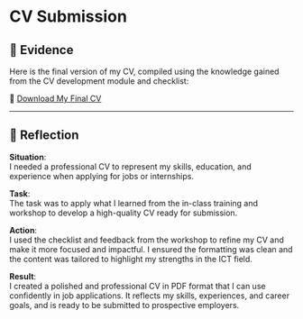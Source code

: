 # CV Submission

## 📄 Evidence

Here is the final version of my CV, compiled using the knowledge gained from the CV development module and checklist:

📄 [Download My Final CV](assets/CV%20-%20Zaid%20Theunissen.pdf)

---

## 💬 Reflection

**Situation**:  
I needed a professional CV to represent my skills, education, and experience when applying for jobs or internships.

**Task**:  
The task was to apply what I learned from the in-class training and workshop to develop a high-quality CV ready for submission.

**Action**:  
I used the checklist and feedback from the workshop to refine my CV and make it more focused and impactful. I ensured the formatting was clean and the content was tailored to highlight my strengths in the ICT field.

**Result**:  
I created a polished and professional CV in PDF format that I can use confidently in job applications. It reflects my skills, experiences, and career goals, and is ready to be submitted to prospective employers.


